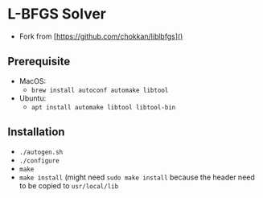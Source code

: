 # L-BFGS Solver
- Fork from [https://github.com/chokkan/liblbfgs]()

## Prerequisite
- MacOS: 
    - `brew install autoconf automake libtool`
- Ubuntu:
    - `apt install automake libtool libtool-bin`

## Installation
- `./autogen.sh`
- `./configure`
- `make`
- `make install` (might need `sudo make install` because the header need to be copied to `usr/local/lib`
